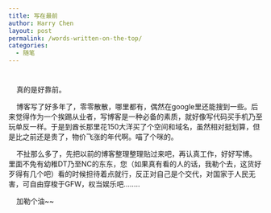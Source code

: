```yaml
---
title: 写在最前
author: Harry Chen
layout: post
permalink: /words-written-on-the-top/
categories:
  - 随笔
---
```

# 

    真的是好靠前。

    博客写了好多年了，零零散散，哪里都有，偶然在google里还能搜到一些。后来觉得作为一个挨踢从业者，写博客是一种必备的素质，就好像写代码买手机乃至玩单反一样。于是到酋长那里花150大洋买了个空间和域名，虽然相对挺划算，但是比之前还是贵了，物价飞涨的年代啊。喵了个咪的。

    不扯那么多了，先把以前的博客整理整理贴过来吧，再认真工作，好好写博。里面不免有幼稚DT乃至NC的东东，您（如果真有看的人的话，我勒个去，这货好歹得有几个吧）看的时候担待着点就行，反正对自己是个交代，对国家于人民无害，可自由穿梭于GFW，权当娱乐吧……..

    加勒个油~~